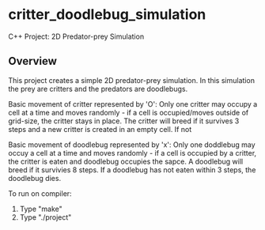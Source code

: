 # critter_doodlebug_simulation
C++ Project: 2D Predator-prey Simulation

## Overview
This project creates a simple 2D predator-prey simulation. In this simulation the prey are critters and the predators are doodlebugs. 

Basic movement of critter represented by 'O':
Only one critter may occupy a cell at a time and moves randomly - if a cell is occupied/moves outside of grid-size, the critter stays in place.  The critter will breed if it survives 3 steps and a new critter is created in an empty cell.  If not 

Basic movement of doodlebug represented by 'x':
Only one doddlebug may occuy a cell at a time and moves randomly - if a cell is occupied by a critter, the critter is eaten and doodlebug occupies the sapce.  A doodlebug will breed if it survivies 8 steps.  If a doodlebug has not eaten within 3 steps, the doodlebug dies.

To run on compiler:
1. Type "make"
2. Type "./project"

